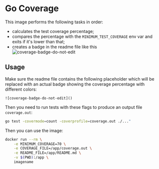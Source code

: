 # Go Coverage

This image performs the following tasks in order:
- calculates the test coverage percentage;
- compares the percentage with the `MINIMUM_TEST_COVERAGE` env var and exits if it's lower than that;
- creates a badge in the readme file like this ![coverage-badge-do-not-edit](https://img.shields.io/badge/Coverage-80%25-green.svg?longCache=true&style=flat)

## Usage

Make sure the readme file contains the following placeholder which will be replaced with an actual badge showing
the coverage percentage with different colors:

```
![coverage-badge-do-not-edit]()
```

Then you need to run tests with these flags to produce an output file `coverage.out`:

```bash
go test -covermode=count -coverprofile=coverage.out ./..."
```

Then you can use the image:

```bash
docker run --rm \
    -e MINIMUM_COVERAGE=70 \
    -e COVERAGE_FILE=/app/coverage.out \
    -e README_FILE=/app/README.md \
    -v $(PWD):/app \
    imagename
```
